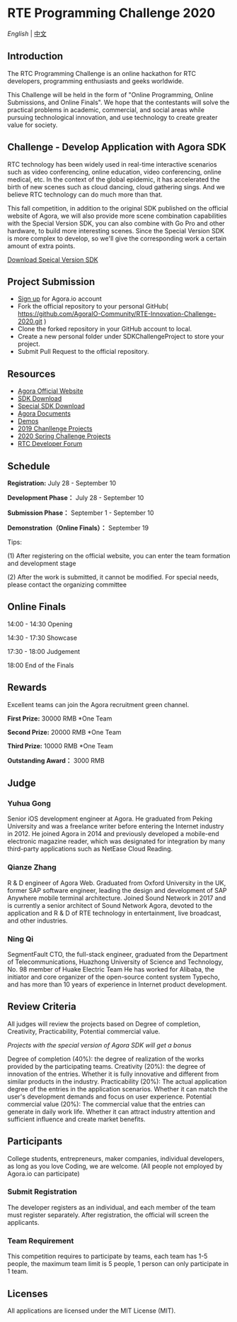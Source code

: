 # RTE Programming Challenge 2020

*English* | [中文](README.zh.md)

## Introduction

The RTC Programming Challenge is an online hackathon for RTC developers, programming enthusiasts and geeks worldwide.

This Challenge will be held in the form of "Online Programming, Online Submissions, and Online Finals". We hope that the contestants will solve the practical problems in academic, commercial, and social areas while pursuing technological innovation, and use technology to create greater value for society.

## Challenge - Develop Application with Agora SDK

RTC technology has been widely used in real-time interactive scenarios such as video conferencing, online education, video conferencing, online medical, etc. In the context of the global epidemic, it has accelerated the birth of new scenes such as cloud dancing, cloud gathering sings. And we believe RTC technology can do much more than that.

This fall competition, in addition to the original SDK published on the official website of Agora, we will also provide more scene combination capabilities with the Special Version SDK, you can also combine with Go Pro and other hardware, to build more interesting scenes. Since the Special Version SDK is more complex to develop, so we'll give the corresponding work a certain amount of extra points.

[Download Speical Version SDK](./SpecialSDK/README.zh.md)


## Project Submission
* [Sign up](https://www.agora.io/en/) for Agora.io account
* Fork the official repository to your personal GitHub( https://github.com/AgoraIO-Community/RTE-Innovation-Challenge-2020.git )
* Clone the forked repository in your GitHub account to local. 
* Create a new personal folder under SDKChallengeProject to store your project.
* Submit Pull Request to the official repository.

## Resources
* [Agora Official Website](https://www.agora.io/en/)
* [SDK Download](https://docs.agora.io/en/Agora%20Platform/downloads)
* [Special SDK Download](./SpecialSDK/README.zh.md) 
* [Agora Documents](https://docs.agora.io/en)
* [Demos](https://rtcdeveloper.com/t/topic/12820)
* [2019 Chanllenge Projects](https://github.com/AgoraIO-Community/AI-in-RTC_ProgrammingChallenge)
* [2020 Spring Challenge Projects](https://github.com/AgoraIO-Community/RTC-Hackathon)
* [RTC Developer Forum](https://rtcdeveloper.com/)

## Schedule

**Registration:** July 28 - September 10

**Development Phase：** July 28 - September 10

**Submission Phase：** September 1 - September 10

**Demonstration（Online Finals）：** September 19

Tips:

(1) After registering on the official website, you can enter the team formation and development stage

(2) After the work is submitted, it cannot be modified. For special needs, please contact the organizing committee

## Online Finals

14:00 - 14:30 Opening

14:30 - 17:30 Showcase

17:30 - 18:00 Judgement

18:00 End of the Finals

## Rewards
Excellent teams can join the Agora recruitment green channel.

**First Prize:** 30000 RMB *One Team

**Second Prize:** 20000 RMB *One Team

**Third Prize:** 10000 RMB *One Team

**Outstanding Award：** 3000 RMB

## Judge
### Yuhua Gong
Senior iOS development engineer at Agora. He graduated from Peking University and was a freelance writer before entering the Internet industry in 2012. He joined Agora in 2014 and previously developed a mobile-end electronic magazine reader, which was designated for integration by many third-party applications such as NetEase Cloud Reading.

### Qianze Zhang
R & D engineer of Agora Web. Graduated from Oxford University in the UK, former SAP software engineer, leading the design and development of SAP Anywhere mobile terminal architecture. Joined Sound Network in 2017 and is currently a senior architect of Sound Network Agora, devoted to the application and R & D of RTE technology in entertainment, live broadcast, and other industries.

### Ning Qi
SegmentFault CTO, the full-stack engineer, graduated from the Department of Telecommunications, Huazhong University of Science and Technology, No. 98 member of Huake Electric Team He has worked for Alibaba, the initiator and core organizer of the open-source content system Typecho, and has more than 10 years of experience in Internet product development.

## Review Criteria

All judges will review the projects based on Degree of completion, Creativity, Practicability, Potential commercial value.

*Projects with the special version of Agora SDK will get a bonus*

Degree of completion (40%): the degree of realization of the works provided by the participating teams.
Creativity (20%): the degree of innovation of the entries. Whether it is fully innovative and different from similar products in the industry.
Practicability (20%): The actual application degree of the entries in the application scenarios. Whether it can match the user's development demands and focus on user experience.
Potential commercial value (20%): The commercial value that the entries can generate in daily work life. Whether it can attract industry attention and sufficient influence and create market benefits.

## Participants
College students, entrepreneurs, maker companies, individual developers, as long as you love Coding, we are welcome. (All people not employed by Agora.io can participate)
### Submit Registration
The developer registers as an individual, and each member of the team must register separately. After registration, the official will screen the applicants.
### Team Requirement
This competition requires to participate by teams, each team has 1-5 people, the maximum team limit is 5 people, 1 person can only participate in 1 team.

## Licenses

All applications are licensed under the MIT License (MIT).
